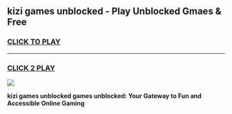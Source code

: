 
## kizi games unblocked - Play Unblocked Gmaes & Free
<h3>
<a href="https://news.freeplayer.one?title=kizi_games_unblocked&ref=23F">CLICK TO PLAY</a></h3>
<hr>

<h3>
<a href="https://news.freeplayer.one?title=kizi_games_unblocked&ref=23F">CLICK 2 PLAY</a>
  
</h3>

<a href="https://news.freeplayer.one?title=kizi_games_unblocked&ref=23F/"><img src="https://clearcache.store/games.png"></a>


**kizi games unblocked games unblocked: Your Gateway to Fun and Accessible Online Gaming**
